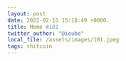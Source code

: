 ```yaml
---
layout: post
date: 2022-02-15 15:18:49 +0000.
title: Meme #101
twitter_author: "@ioube"
local_file: /assets/images/101.jpeg
tags: shitcoin
---
```

